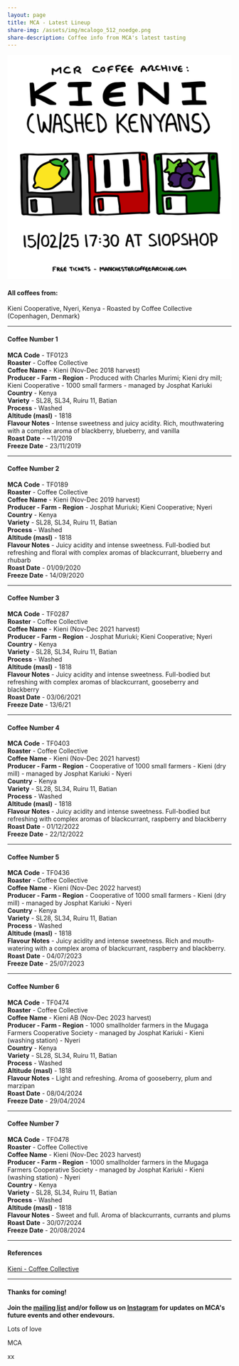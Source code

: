 ```yaml
---
layout: page
title: MCA - Latest Lineup
share-img: /assets/img/mcalogo_512_noedge.png
share-description: Coffee info from MCA's latest tasting
---
```

![MCA11 - Kieni (Washed Kenyans)](/assets/img/events/mca11_poster_final_1080px.png)

#### All coffees from:
Kieni Cooperative, Nyeri, Kenya - Roasted by Coffee Collective (Copenhagen, Denmark)

---

#### Coffee Number 1

**MCA Code**	 - 	TF0123	  
**Roaster**	 - 	Coffee Collective	  
**Coffee Name**	 - 	Kieni (Nov-Dec 2018 harvest)	  
**Producer - Farm - Region**	 - 	Produced with Charles Murimi; Kieni dry mill; Kieni Cooperative - 1000 small farmers - managed by Josphat Kariuki	  
**Country**	 - 	Kenya	  
**Variety**	 - 	SL28, SL34, Ruiru 11, Batian	  
**Process**	 - 	Washed	  
**Altitude (masl)**	 - 	1818	  
**Flavour Notes**	 - 	Intense sweetness and juicy acidity. Rich, mouthwatering with a complex aroma of blackberry, blueberry, and vanilla	  
**Roast Date**	 - 	~11/2019	  
**Freeze Date**	 - 	23/11/2019	  	  

---

#### Coffee Number 2	

**MCA Code**	 - 	TF0189	  
**Roaster**	 - 	Coffee Collective	  
**Coffee Name**	 - 	Kieni (Nov-Dec 2019 harvest)	  
**Producer - Farm - Region**	 - 	Josphat Muriuki; Kieni Cooperative; Nyeri	  
**Country**	 - 	Kenya	  
**Variety**	 - 	SL28, SL34, Ruiru 11, Batian	  
**Process**	 - 	Washed	  
**Altitude (masl)**	 - 	1818	  
**Flavour Notes**	 - 	Juicy acidity and intense sweetness. Full-bodied but refreshing and floral with complex aromas of blackcurrant, blueberry and rhubarb	  
**Roast Date**	 - 	01/09/2020	  
**Freeze Date**	 - 	14/09/2020	    	  			
	
---

#### Coffee Number 3	

**MCA Code**	 - 	TF0287	  
**Roaster**	 - 	Coffee Collective	  
**Coffee Name**	 - 	Kieni (Nov-Dec 2021 harvest)	  
**Producer - Farm - Region**	 - 	Josphat Muriuki; Kieni Cooperative; Nyeri	  
**Country**	 - 	Kenya	  
**Variety**	 - 	SL28, SL34, Ruiru 11, Batian	  
**Process**	 - 	Washed	  
**Altitude (masl)**	 - 	1818	  
**Flavour Notes**	 - 	Juicy acidity and intense sweetness. Full-bodied but refreshing with complex aromas of blackcurrant, gooseberry and blackberry	  
**Roast Date**	 - 	03/06/2021	  
**Freeze Date**	 - 	13/6/21	  	  	  		
	
---

#### Coffee Number 4

**MCA Code**	 - 	TF0403	  
**Roaster**	 - 	Coffee Collective	  
**Coffee Name**	 - 	Kieni (Nov-Dec 2021 harvest)	  
**Producer - Farm - Region**	 - 	Cooperative of 1000 small farmers - Kieni (dry mill) - managed by Josphat Kariuki - Nyeri	  
**Country**	 - 	Kenya	  
**Variety**	 - 	SL28, SL34, Ruiru 11, Batian	  
**Process**	 - 	Washed	  
**Altitude (masl)**	 - 	1818	  
**Flavour Notes**	 - 	Juicy acidity and intense sweetness. Full-bodied but refreshing with complex aromas of blackcurrant, raspberry and blackberry	  
**Roast Date**	 - 	01/12/2022	  
**Freeze Date**	 - 	22/12/2022	  	  	  		

---

#### Coffee Number 5

**MCA Code**	 - 	TF0436	  
**Roaster**	 - 	Coffee Collective	  
**Coffee Name**	 - 	Kieni (Nov-Dec 2022 harvest)	  
**Producer - Farm - Region**	 - 	Cooperative of 1000 small farmers - Kieni (dry mill) - managed by Josphat Kariuki - Nyeri	  
**Country**	 - 	Kenya	  
**Variety**	 - 	SL28, SL34, Ruiru 11, Batian	  
**Process**	 - 	Washed	  
**Altitude (masl)**	 - 	1818	  
**Flavour Notes**	 - 	Juicy acidity and intense sweetness. Rich and mouth-watering with a complex aroma of blackcurrant, raspberry and blackberry.	  
**Roast Date**	 - 	04/07/2023	  
**Freeze Date**	 - 	25/07/2023	  	  	  

---

#### Coffee Number 6	

**MCA Code**	 - 	TF0474	  
**Roaster**	 - 	Coffee Collective	  
**Coffee Name**	 - 	Kieni AB  (Nov-Dec 2023 harvest)	  
**Producer - Farm - Region**	 - 	1000 smallholder farmers in the Mugaga Farmers Cooperative Society  - managed by Josphat Kariuki - Kieni (washing station) - Nyeri	  
**Country**	 - 	Kenya	  
**Variety**	 - 	SL28, SL34, Ruiru 11, Batian	  
**Process**	 - 	Washed	  
**Altitude (masl)**	 - 	1818	  
**Flavour Notes**	 - 	Light and refreshing. Aroma of gooseberry, plum and marzipan	  
**Roast Date**	 - 	08/04/2024	  
**Freeze Date**	 - 	29/04/2024	  	  	  			

---

#### Coffee Number 7	

**MCA Code**	 - 	TF0478	  
**Roaster**	 - 	Coffee Collective	  
**Coffee Name**	 - 	Kieni  (Nov-Dec 2023 harvest)	  
**Producer - Farm - Region**	 - 	1000 smallholder farmers in the Mugaga Farmers Cooperative Society  - managed by Josphat Kariuki - Kieni (washing station) - Nyeri	  
**Country**	 - 	Kenya	  
**Variety**	 - 	SL28, SL34, Ruiru 11, Batian	  
**Process**	 - 	Washed	  
**Altitude (masl)**	 - 	1818	  
**Flavour Notes**	 - 	Sweet and full. Aroma of blackcurrants, currants and plums	  
**Roast Date**	 - 	30/07/2024	  
**Freeze Date**	 - 	20/08/2024	  	  	  			

---

#### References

[Kieni - Coffee Collective](https://coffeecollective.dk/shop/kieni/)

---

#### Thanks for coming!

**Join the [mailing list](http://eepurl.com/gaXOT5) and/or follow us on [Instagram](https://www.instagram.com/manchestercoffeearchive) for updates on MCA's future events and other endevours.**

Lots of love

MCA

xx
